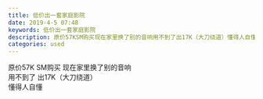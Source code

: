```yaml
---
title: 低价出一套家庭影院
date: 2019-4-5 07:48
keywords: 低价出一套家庭影院
description: 原价57KSM购买现在家里换了别的音响用不到了出17K（大刀绕道）懂得人自懂
categories: used
---
```

<td class="t_f" id="postmessage_3398277">

原价57K SM购买 现在家里换了别的音响<br/>
用不到了 出17K（大刀绕道）<br/>
懂得人自懂 <br/>
<img alt="" border="0" class="zoom" data-cf-modified-be25b751f3fbbc30230c30f3-="" file="http://www.flw.ph/data/appbyme/upload/image/201904/05/U9oDJ8wpdzNl.jpg" id="aimg_UeH73" lazyloadthumb="1" onclick="" onmouseover="" src="http://www.flw.ph/data/appbyme/upload/image/201904/05/U9oDJ8wpdzNl.jpg"/><br/>
<br/>
<img alt="" border="0" class="zoom" data-cf-modified-be25b751f3fbbc30230c30f3-="" file="http://www.flw.ph/data/appbyme/upload/image/201904/05/ZI8KJk02eBXQ.jpg" id="aimg_QZZ5B" lazyloadthumb="1" onclick="" onmouseover="" src="http://www.flw.ph/data/appbyme/upload/image/201904/05/ZI8KJk02eBXQ.jpg"/><br/>
<br/>
<img alt="" border="0" class="zoom" data-cf-modified-be25b751f3fbbc30230c30f3-="" file="http://www.flw.ph/data/appbyme/upload/image/201904/05/T6fKjswapfJZ.jpg" id="aimg_pIofo" lazyloadthumb="1" onclick="" onmouseover="" src="http://www.flw.ph/data/appbyme/upload/image/201904/05/T6fKjswapfJZ.jpg"/><br/>
<br/>
</td>
